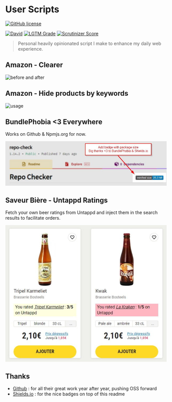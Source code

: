 # User Scripts

[![GitHub license](https://img.shields.io/github/license/shuunen/user-scripts.svg?color=informational)](https://github.com/Shuunen/user-scripts/blob/master/LICENSE)

[![David](https://img.shields.io/david/shuunen/user-scripts.svg)](https://david-dm.org/shuunen/user-scripts)
[![LGTM Grade](https://img.shields.io/lgtm/grade/javascript/github/Shuunen/user-scripts.svg)](https://lgtm.com/projects/g/Shuunen/user-scripts)
[![Scrutinizer Score](https://scrutinizer-ci.com/g/Shuunen/user-scripts/badges/quality-score.png?b=master)](https://scrutinizer-ci.com/g/Shuunen/user-scripts)

> Personal heavily opinionated script I make to enhance my daily web experience.

## Amazon - Clearer

![before and after](https://i.imgur.com/cxkNxIe.jpg)

## Amazon - Hide products by keywords

![usage](https://i.imgur.com/hoSV2LC.gif)

## BundlePhobia <3 Everywhere

Works on Github & Npmjs.org for now.

![demo](docs/demo-bundlephobia-everywhere.jpg)

## Saveur Bière - Untappd Ratings

Fetch your own beer ratings from Untappd and inject them in the search results to facilitate orders.

![demo](docs/demo-saveur-biere-untappd-rating.jpg)

## Thanks

- [Github](https://github.com) : for all their great work year after year, pushing OSS forward
- [Shields.io](https://shields.io) : for the nice badges on top of this readme
